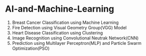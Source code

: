 # AI-and-Machine-Learning

1. Breast Cancer Classification using Machine Learning
2. Fire Detection using Visual Geometry Group(VGG) Model
3. Heart Disease Classification using Clustering
4. Image Recognition using Convolutional Neutrak Network(CNN)
5. Prediction using Multilayer Perceptron(MLP) and Particle Swarm Optimization(PSO)

